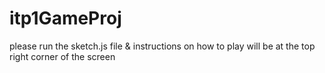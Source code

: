 # itp1GameProj
please run the sketch.js file & instructions on how to play will be at the top right corner of the screen
